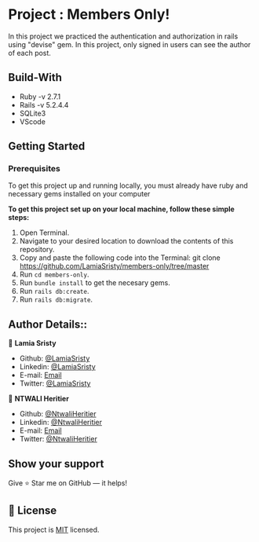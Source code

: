 # Project :  Members Only!
In this project we practiced the authentication and authorization in rails using "devise" gem. In this project, only signed in users can see the author of each post.

## Build-With

- Ruby -v 2.7.1
- Rails -v 5.2.4.4
- SQLite3
- VScode

## Getting Started

### Prerequisites

To get this project up and running locally, you must already have ruby and necessary gems installed on your computer

**To get this project set up on your local machine, follow these simple steps:**

1. Open Terminal.
2. Navigate to your desired location to download the contents of this repository.
3. Copy and paste the following code into the Terminal: git clone https://github.com/LamiaSristy/members-only/tree/master
4. Run ```cd members-only```.
5. Run ```bundle install``` to get the necesary gems.
6. Run `rails db:create`.
6. Run `rails db:migrate`.


## Author Details::

👤 **Lamia Sristy**

- Github: [@LamiaSristy](https://github.com/LamiaSristy)
- Linkedin: [@LamiaSristy](https://www.linkedin.com/in/lamia-hemayet-sristy/)
- E-mail: <a href="mailto:lamiasristy@gmail.com?subject=Hello Lamia!">Email</a>  
- Twitter: [@LamiaSristy](https://twitter.com/lsristy1)

👤 **NTWALI Heritier**
- Github: [@NtwaliHeritier](https://github.com/NtwaliHeritier)
- Linkedin: [@NtwaliHeritier](https://www.linkedin.com/in/ntwaliheritier/)
- E-mail: <a href="mailto:ntwalihatsor78.nh@gmail.com?subject=Hello Heritier!">Email</a>  
- Twitter: [@NtwaliHeritier](https://twitter.com/NtwaliHeritier)


## Show your support

Give ⭐ Star me on GitHub — it helps!

## 📝 License

This project is [MIT](lic.url) licensed.   


